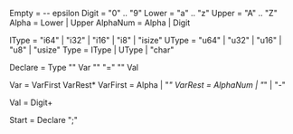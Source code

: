 Empty = -- epsilon
Digit = "0" .. "9"
Lower = "a" .. "z"
Upper = "A" .. "Z"
Alpha = Lower | Upper
AlphaNum = Alpha | Digit

IType = "i64" | "i32" | "i16" | "i8" | "isize"
UType = "u64" | "u32" | "u16" | "u8" | "usize"
Type = IType | UType | "char"

Declare = Type "" Var "" "=" "" Val

Var = VarFirst VarRest*
VarFirst = Alpha | "_"
VarRest = AlphaNum | "_" | "-"

Val = Digit+

Start = Declare ";"
